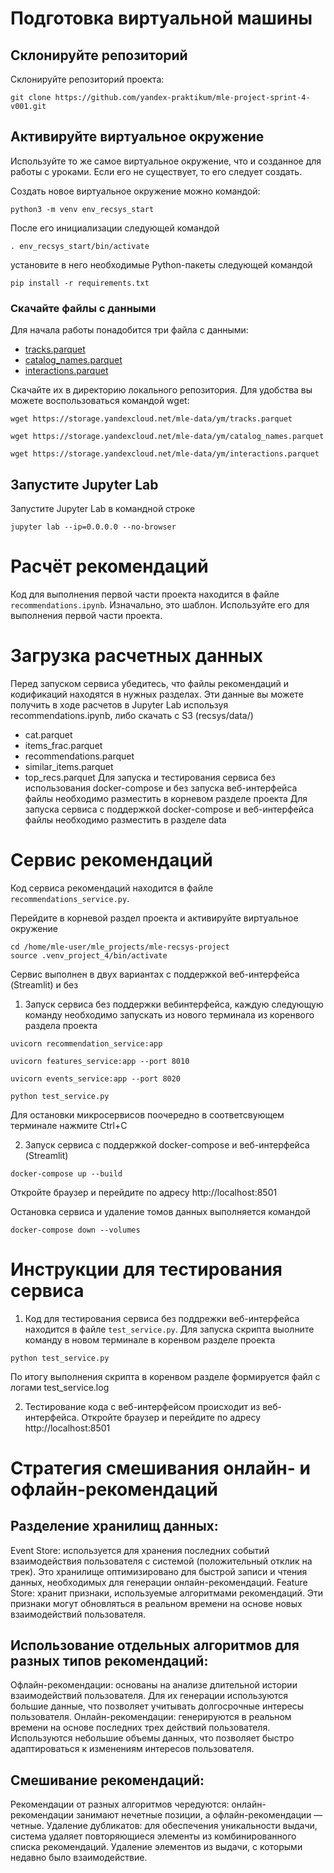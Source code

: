 # Подготовка виртуальной машины

## Склонируйте репозиторий

Склонируйте репозиторий проекта:

```
git clone https://github.com/yandex-praktikum/mle-project-sprint-4-v001.git
```

## Активируйте виртуальное окружение

Используйте то же самое виртуальное окружение, что и созданное для работы с уроками. Если его не существует, то его следует создать.

Создать новое виртуальное окружение можно командой:

```
python3 -m venv env_recsys_start
```

После его инициализации следующей командой

```
. env_recsys_start/bin/activate
```

установите в него необходимые Python-пакеты следующей командой

```
pip install -r requirements.txt
```

### Скачайте файлы с данными

Для начала работы понадобится три файла с данными:
- [tracks.parquet](https://storage.yandexcloud.net/mle-data/ym/tracks.parquet)
- [catalog_names.parquet](https://storage.yandexcloud.net/mle-data/ym/catalog_names.parquet)
- [interactions.parquet](https://storage.yandexcloud.net/mle-data/ym/interactions.parquet)
 
Скачайте их в директорию локального репозитория. Для удобства вы можете воспользоваться командой wget:

```
wget https://storage.yandexcloud.net/mle-data/ym/tracks.parquet

wget https://storage.yandexcloud.net/mle-data/ym/catalog_names.parquet

wget https://storage.yandexcloud.net/mle-data/ym/interactions.parquet
```

## Запустите Jupyter Lab

Запустите Jupyter Lab в командной строке

```
jupyter lab --ip=0.0.0.0 --no-browser
```

# Расчёт рекомендаций

Код для выполнения первой части проекта находится в файле `recommendations.ipynb`. Изначально, это шаблон. Используйте его для выполнения первой части проекта.

# Загрузка расчетных данных

Перед запуском сервиса убедитесь, что файлы рекомендаций и кодификаций находятся в нужных разделах.
Эти данные вы можете получить в ходе расчетов в Jupyter Lab используя recommendations.ipynb, либо скачать с S3 (recsys/data/)
 - cat.parquet
 - items_frac.parquet
 - recommendations.parquet
 - similar_items.parquet
 - top_recs.parquet
Для запуска и тестирования сервиса без использования docker-compose и без запуска веб-интерфейса файлы необходимо разместить в корневом разделе проекта
Для запуска сервиса с поддержкой docker-compose и веб-интерфейса файлы необходимо разместить в разделе data

# Сервис рекомендаций

Код сервиса рекомендаций находится в файле `recommendations_service.py`.

Перейдите в корневой раздел проекта и активируйте виртуальное окружение
```
cd /home/mle-user/mle_projects/mle-recsys-project
source .venv_project_4/bin/activate
```
Сервис выполнен в двух вариантах с поддержкой веб-интерфейса (Streamlit) и без

1. Запуск сервиса без поддержки вебинтерфейса, каждую следующую команду необходимо запускать из нового терминала из коренвого раздела проекта 
```
uvicorn recommendation_service:app 
```
```
uvicorn features_service:app --port 8010
```
```
uvicorn events_service:app --port 8020
```
```
python test_service.py
```
Для остановки микросервисов поочередно в соответсвующем терминале нажмите Ctrl+C

2. Запуск сервиса с поддержкой docker-compose и веб-интерфейса (Streamlit)
```
docker-compose up --build
```
Откройте браузер и перейдите по адресу http://localhost:8501

Остановка сервиса и удаление томов данных выполняется командой
```
docker-compose down --volumes
```

# Инструкции для тестирования сервиса

1. Код для тестирования сервиса без поддрежки веб-интерфейса находится в файле `test_service.py`.
Для запуска скрипта выолните команду в новом терминале в коренвом разделе проекта
```
python test_service.py
```
По итогу выполнения скрипта в коренвом разделе формируется файл с логами test_service.log

2. Тестирование кода с веб-интерфейсом происходит из веб-интерфейса. 
Откройте браузер и перейдите по адресу http://localhost:8501

# Стратегия смешивания онлайн- и офлайн-рекомендаций

## Разделение хранилищ данных:

Event Store: используется для хранения последних событий взаимодействия пользователя с системой (положительный отклик на трек). Это хранилище оптимизировано для быстрой записи и чтения данных, необходимых для генерации онлайн-рекомендаций.
Feature Store: хранит признаки, используемые алгоритмами рекомендаций. Эти признаки могут обновляться в реальном времени на основе новых взаимодействий пользователя.

## Использование отдельных алгоритмов для разных типов рекомендаций:

Офлайн-рекомендации: основаны на анализе длительной истории взаимодействий пользователя. Для их генерации используются большие данные, что позволяет учитывать долгосрочные интересы пользователя.
Онлайн-рекомендации: генерируются в реальном времени на основе последних трех действий пользователя. Используются небольшие объемы данных, что позволяет быстро адаптироваться к изменениям интересов пользователя.

## Смешивание рекомендаций:

Рекомендации от разных алгоритмов чередуются: онлайн-рекомендации занимают нечетные позиции, а офлайн-рекомендации — четные.
Удаление дубликатов: для обеспечения уникальности выдачи, система удаляет повторяющиеся элементы из комбинированного списка рекомендаций.
Удаление элементов из выдачи, с которыми недавно было взаимодействие.


